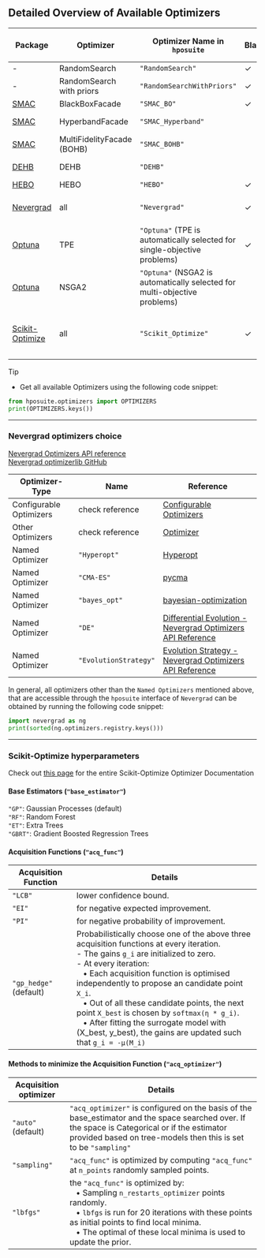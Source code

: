 ## Detailed Overview of Available Optimizers  

| Package                                        | Optimizer                   | Optimizer Name in `hposuite`    | Blackbox | Fidelities Supported | Fidelity Space | Multi-Objective (MO) | Continuations | Expert Priors | Hyperparameters                               | Tabular Benchmarks |
|------------------------------------------------|-----------------------------|---------------------------|----------|--------------------|----------------------|----------------------|--------------|--------------|-----------------------------------------------|-------------------|
| -                                              | RandomSearch                | `"RandomSearch"`          | ✓        | `{0}`              |                   | ✓                    |              |              |                                           | ✓                 |
| -                                              | RandomSearch with priors    | `"RandomSearchWithPriors"` | ✓        | `{0}`              |                   | ✓                    |              | ✓            |                                           |                   |
| [SMAC](https://github.com/automl/SMAC3)        | BlackBoxFacade              | `"SMAC_BO"`               | ✓        | `{0}`              |                   | ✓                    |              |              | `"xi"` ([learn more](https://automl.github.io/SMAC3/main/api/smac.acquisition.function.expected_improvement.html#smac.acquisition.function.expected_improvement.EI))    |                   |
| [SMAC](https://github.com/automl/SMAC3)        | HyperbandFacade             | `"SMAC_Hyperband"`        |          | `{1}`              | Discrete         |                      | ✓            |              | `"eta"` ([learn more](https://automl.github.io/SMAC3/main/api/smac.facade.hyperband_facade.html#smac.facade.hyperband_facade.HyperbandFacade.get_intensifier))                         |                   |
| [SMAC](https://github.com/automl/SMAC3)        | MultiFidelityFacade (BOHB)  | `"SMAC_BOHB"`             |          | `{1}`              | Discrete         |                      | ✓            |              | `"eta"` ([learn more](https://automl.github.io/SMAC3/main/api/smac.facade.multi_fidelity_facade.html#smac.facade.multi_fidelity_facade.MultiFidelityFacade.get_intensifier))     |                   |
| [DEHB](https://github.com/automl/DEHB)         | DEHB                        | `"DEHB"`                  |          | `{1}`              | Discrete       |                      | ✓            |              | `"eta"` ([learn more](https://automl.github.io/DEHB/latest/getting_started/dehb_hps/#dehb-hyperparameters))                           |                   |
| [HEBO](https://github.com/huawei-noah/HEBO)    | HEBO                        | `"HEBO"`                  | ✓        | `{0}`              |                   |                      |              |              |                                           |                   |
| [Nevergrad](https://github.com/facebookresearch/nevergrad) | all  | `"Nevergrad"`         | ✓  | `{0}`              |                   | ✓                    |              |              | Optimizer choice ([see below](#Nevergrad-optimizers-choice)). Default: `"NGOpt"`.  |                   |
| [Optuna](https://github.com/optuna/optuna)     | TPE                         | `"Optuna"` (TPE is automatically selected for single-objective problems) | ✓  | `{0}`              |                   |                      |              |              |                                           |                   |
| [Optuna](https://github.com/optuna/optuna)     | NSGA2                       | `"Optuna"` (NSGA2 is automatically selected for multi-objective problems) |    | `{0}`              |                   | ✓                    |              |              |                                           |                   |
| [Scikit-Optimize](https://github.com/scikit-optimize/scikit-optimize) | all  | `"Scikit_Optimize"`      | ✓  | `{0}`              |                   |                      |              |              | `"acq_func"`, `"base_estimator"`, `"acq_optimizer"`  [see here for details](#Scikit-Optimize-hyperparameters) |                   |



> [!TIP]
> * Get all available Optimizers using the following code snippet:
> ```python 
> from hposuite.optimizers import OPTIMIZERS
> print(OPTIMIZERS.keys())
> ```

-----------------------------------------------------
### Nevergrad optimizers choice

[Nevergrad Optimizers API reference](https://facebookresearch.github.io/nevergrad/optimizers_ref.html#optimizers) <br>
[Nevergrad optimizerlib GitHub](https://github.com/facebookresearch/nevergrad/blob/main/nevergrad/optimization/optimizerlib.py)

Optimizer-Type          | Name                      | Reference            |
------------------------|---------------------------|----------------------|
Configurable Optimizers | check reference           | [Configurable Optimizers](https://facebookresearch.github.io/nevergrad/optimizers_ref.html#configurable-optimizers)
Other Optimizers        | check reference           | [Optimizer](https://facebookresearch.github.io/nevergrad/optimizers_ref.html#optimizers)
Named Optimizer         | `"Hyperopt"`                  | [Hyperopt](https://github.com/hyperopt/hyperopt)
Named Optimizer         | `"CMA-ES"`                   | [pycma](https://github.com/CMA-ES/pycma)
Named Optimizer         | `"bayes_opt"`                 | [bayesian-optimization](https://github.com/bayesian-optimization/BayesianOptimization)
Named Optimizer         | `"DE"`                        | [Differential Evolution - Nevergrad Optimizers API Reference](https://facebookresearch.github.io/nevergrad/optimizers_ref.html#nevergrad.families.DifferentialEvolution)
Named Optimizer         | `"EvolutionStrategy"`         | [Evolution Strategy - Nevergrad Optimizers API Reference](https://facebookresearch.github.io/nevergrad/optimizers_ref.html#nevergrad.families.DifferentialEvolution)


In general, all optimizers other than the `Named Optimizers` mentioned above, that are accessible through the `hposuite` interface of `Nevergrad` can be obtained by running the following code snippet:

``` python
import nevergrad as ng
print(sorted(ng.optimizers.registry.keys()))
```


-------------------------------------------------------------



### Scikit-Optimize hyperparameters

Check out [this page](https://scikit-optimize.github.io/stable/modules/generated/skopt.optimizer.Optimizer.html#skopt.optimizer.Optimizer) for the entire Scikit-Optimize Optimizer Documentation

#### Base Estimators (`"base_estimator"`)

`"GP"`: Gaussian Processes (default) <br>
`"RF"`: Random Forest <br>
`"ET"`: Extra Trees <br>
`"GBRT"`: Gradient Boosted Regression Trees


#### Acquisition Functions (`"acq_func"`)


Acquisition Function | Details             |
---------------------|---------------------|
`"LCB"`                | lower confidence bound. |
`"EI"`                 | for negative expected improvement. |
`"PI"`                 | for negative probability of improvement. |
`"gp_hedge"` (default) | Probabilistically choose one of the above three acquisition functions at every iteration. <br> - The gains `g_i` are initialized to zero. <br> - At every iteration: <br> &nbsp;&nbsp; • Each acquisition function is optimised independently to propose an candidate point `X_i`. <br> &nbsp;&nbsp; • Out of all these candidate points, the next point `X_best` is chosen by `softmax(η * g_i)`. <br> &nbsp;&nbsp; • After fitting the surrogate model with (X_best, y_best), the gains are updated such that  `g_i = -μ(M_i)` |


#### Methods to minimize the Acquisition Function (`"acq_optimizer"`) 

Acquisition optimizer | Details |
----------------------|---------|
`"auto"` (default)      | `"acq_optimizer"` is configured on the basis of the base_estimator and the space searched over. If the space is Categorical or if the estimator provided based on tree-models then this is set to be `"sampling"` |
`"sampling"`            | `"acq_func"` is optimized by computing `"acq_func"` at `n_points` randomly sampled points. |
`"lbfgs"`               | the `"acq_func"` is optimized by: <br> &nbsp;&nbsp; • Sampling `n_restarts_optimizer` points randomly. <br> &nbsp;&nbsp; • `lbfgs` is run for 20 iterations with these points as initial points to find local minima. <br> &nbsp;&nbsp; • The optimal of these local minima is used to update the prior.